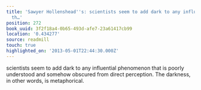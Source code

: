 ```yaml
---
title: 'Sawyer Hollenshead''s: scientists seem to add dark to any influential phenomenon
  th…'
position: 272
book_uuid: 3f2f18a4-0b65-493d-afe7-23a61417cb99
location: '0.434277'
source: readmill
touch: true
highlighted_on: '2013-05-01T22:44:30.000Z'
---
```


scientists seem to add dark to any influential phenomenon that is poorly understood and somehow obscured from direct perception. The darkness, in other words, is metaphorical.